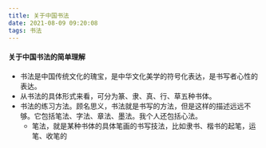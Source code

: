 ```yaml
---
title: 关于中国书法
date: 2021-08-09 09:20:08
tags: 书法
---
```


#### 关于中国书法的简单理解

* 书法是中国传统文化的瑰宝，是中华文化美学的符号化表达，是书写者心性的表达。
* 从书法的具体形式来看，可分为篆、隶、真、行、草五种书体。
* 书法的练习方法。顾名思义，书法就是书写的方法，但是这样的描述远远不够。它包括笔法、字法、章法、墨法。我个人还包括心法。
  * 笔法，就是某种书体的具体笔画的书写技法，比如隶书、楷书的起笔，运笔、收笔的

